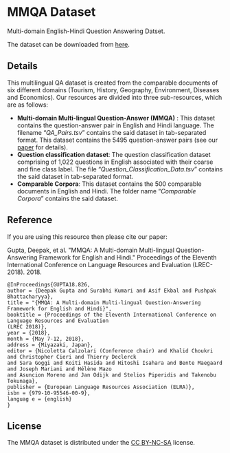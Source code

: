 # MMQA Dataset

Multi-domain English-Hindi Question Answering Datset.

The dataset can be downloaded from [here](http://www.iitp.ac.in/~ai-nlp-ml/resources.html).


## Details

This multilingual QA dataset is created from the comparable documents of six different domains
(Tourism, History, Geography, Environment, Diseases and Economics). Our resources are
divided into three sub-resources, which are as follows:



   * **Multi-domain Multi-lingual Question-Answer (MMQA)** : This dataset contains the
question-answer pair in English and Hindi language. The filename “_QA_Pairs.tsv_”
contains the said dataset in tab-separated format. This dataset contains the 5495
question-answer pairs (see our [paper](https://www.aclweb.org/anthology/L18-1440.pdf) for details).
* **Question classification dataset**: The question classification dataset comprising of
1,022 questions in English associated with their coarse and fine class label. The file
“_Question_Classification_Data.tsv_” contains the said dataset in tab-separated format.
* **Comparable Corpora**: This dataset contains the 500 comparable documents in English
and Hindi. The folder name “_Comparable Corpora_” contains the said dataset.

              



## Reference

If you are using this resource then please cite our paper:

Gupta, Deepak, et al. "MMQA: A Multi-domain Multi-lingual Question-Answering
Framework for English and Hindi." Proceedings of the Eleventh International Conference
on Language Resources and Evaluation (LREC-2018). 2018.

```
@InProceedings{GUPTA18.826,
author = {Deepak Gupta and Surabhi Kumari and Asif Ekbal and Pushpak Bhattacharyya},
title = "{MMQA: A Multi-domain Multi-lingual Question-Answering Framework for English and Hindi}",
booktitle = {Proceedings of the Eleventh International Conference on Language Resources and Evaluation
(LREC 2018)},
year = {2018},
month = {May 7-12, 2018},
address = {Miyazaki, Japan},
editor = {Nicoletta Calzolari (Conference chair) and Khalid Choukri and Christopher Cieri and Thierry Declerck
and Sara Goggi and Koiti Hasida and Hitoshi Isahara and Bente Maegaard and Joseph Mariani and Hélène Mazo
and Asuncion Moreno and Jan Odijk and Stelios Piperidis and Takenobu Tokunaga},
publisher = {European Language Resources Association (ELRA)},
isbn = {979-10-95546-00-9},
languag e = {english}
}
```


## License
The MMQA dataset is distributed under the [CC BY-NC-SA](https://creativecommons.org/licenses/by-nc-sa/4.0/legalcode) license.
